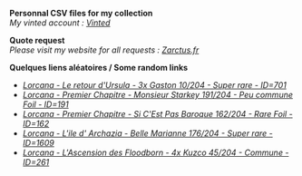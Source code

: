 **Personnal CSV files for my collection**  
*My vinted account : [Vinted](https://www.vinted.fr/member/223153477)*

**Quote request**  
*Please visit my website for all requests : [Zarctus.fr](https://www.zarctus.fr/)*


**Quelques liens aléatoires / Some random links**
- *[Lorcana - Le retour d'Ursula - 3x Gaston 10/204 - Super rare - ID=701](https://www.vinted.fr/items/6482232082-lorcana-le-retour-dursula-3x-gaston-10204-super-rare-id701)*
- *[Lorcana - Premier Chapitre - Monsieur Starkey 191/204 - Peu commune Foil - ID=191](https://www.vinted.fr/items/6631989448-lorcana-premier-chapitre-monsieur-starkey-191204-peu-commune-foil-id191)*
- *[Lorcana - Premier Chapitre - Si C'Est Pas Baroque 162/204 - Rare Foil - ID=162](https://www.vinted.fr/items/5786391286-lorcana-premier-chapitre-si-cest-pas-baroque-162204-rare-foil-id162)*
- *[Lorcana - L'ile d' Archazia - Belle Marianne 176/204 - Super rare - ID=1609](https://www.vinted.fr/items/6115824094-lorcana-lile-d-archazia-belle-marianne-176204-super-rare-id1609)*
- *[Lorcana - L'Ascension des Floodborn - 4x Kuzco 45/204 - Commune - ID=261](https://www.vinted.fr/items/5290625429-lorcana-lascension-des-floodborn-4x-kuzco-45204-commune-id261)*
